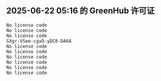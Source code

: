 ## 2025-06-22 05:16 的 GreenHub 许可证
```
No license code
No license code
No license code
SXgr-VSee-cgxD-yDC8-DA6A
No license code
No license code
No license code
No license code
No license code
No license code
```

